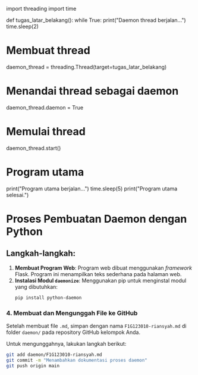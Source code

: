 import threading
import time

def tugas_latar_belakang():
    while True:
        print("Daemon thread berjalan...")
        time.sleep(2)

# Membuat thread
daemon_thread = threading.Thread(target=tugas_latar_belakang)

# Menandai thread sebagai daemon
daemon_thread.daemon = True

# Memulai thread
daemon_thread.start()

# Program utama
print("Program utama berjalan...")
time.sleep(5)
print("Program utama selesai.")

# Proses Pembuatan Daemon dengan Python

## Langkah-langkah:
1. **Membuat Program Web**: Program web dibuat menggunakan *framework* Flask. Program ini menampilkan teks sederhana pada halaman web.
2. **Instalasi Modul `daemonize`**: Menggunakan pip untuk menginstal modul yang dibutuhkan:
   ```bash
   pip install python-daemon


### 4. Membuat dan Mengunggah File ke GitHub
Setelah membuat file `.md`, simpan dengan nama `F1G123010-riansyah.md` di folder `daemon/` pada repository GitHub kelompok Anda. 

Untuk mengunggahnya, lakukan langkah berikut:

```bash
git add daemon/F1G123010-riansyah.md
git commit -m "Menambahkan dokumentasi proses daemon"
git push origin main

 